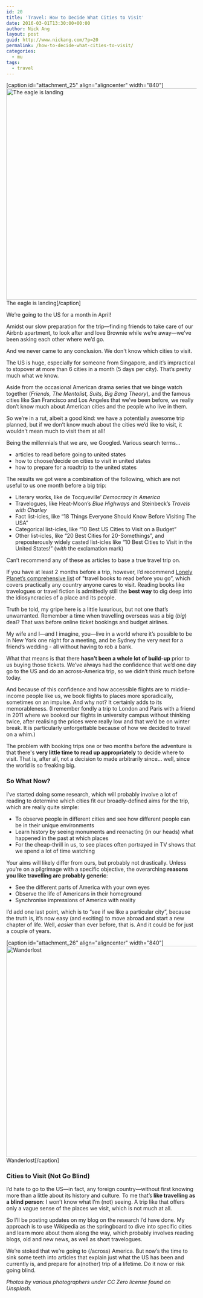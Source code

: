```yaml
---
id: 20
title: 'Travel: How to Decide What Cities to Visit'
date: 2016-03-01T13:30:00+00:00
author: Nick Ang
layout: post
guid: http://www.nickang.com/?p=20
permalink: /how-to-decide-what-cities-to-visit/
categories:
  - mu
tags:
  - travel
---
```

[caption id="attachment_25" align="aligncenter" width="840"]<img class="wp-image-25 size-large" src="http://www.nickang.com/wp-content/uploads/2016/03/american-eagle-1024x683.jpeg" alt="The eagle is landing" width="840" height="560" /> The eagle is landing[/caption]

We’re going to the US for a month in April!

Amidst our slow preparation for the trip—finding friends to take care of our Airbnb apartment, to look after and love Brownie while we’re away—we’ve been asking each other where we’d go.

And we never came to any conclusion. We don't know which cities to visit.

The US is huge, especially for someone from Singapore, and it’s impractical to stopover at more than 6 cities in a month (5 days per city). That’s pretty much what we know.

Aside from the occasional American drama series that we binge watch together (<i>Friends, The Mentalist, Suits, Big Bang Theory</i>), and the famous cities like San Francisco and Los Angeles that we’ve been before, we really don’t know much about American cities and the people who live in them.

So we’re in a rut, albeit a good kind: we have a potentially awesome trip planned, but if we don’t know much about the cities we’d like to visit, it wouldn’t mean much to visit them at all!

Being the millennials that we are, we Googled. Various search terms…
<ul>
	<li>articles to read before going to united states</li>
	<li>how to choose/decide on cities to visit in united states</li>
	<li>how to prepare for a roadtrip to the united states</li>
</ul>
The results we got were a combination of the following, which are not useful to us one month before a big trip:
<ul>
	<li>Literary works, like de Tocqueville’ <i>Democracy in </i><em>America</em></li>
	<li>Travelogues, like Heat-Moon’s <i>Blue Highways </i>and Steinbeck’s <i>Travels with Charley</i></li>
	<li>Fact list-icles, like “18 Things Everyone Should Know Before Visiting The USA”</li>
	<li>Categorical list-icles, like “10 Best US Cities to Visit on a Budget”</li>
	<li>Other list-icles, like “20 Best Cities for 20-Somethings”, and preposterously widely casted list-icles like “10 Best Cities to Visit in the United States!” (<i>with</i> the exclamation mark)</li>
</ul>
Can’t recommend any of these as articles to base a true travel trip on.

If you have at least 2 months before a trip, however, I’d recommend <a href="http://www.lonelyplanet.com/south-america/travel-tips-and-articles/75843" target="_blank">Lonely Planet’s comprehensive list</a> of "travel books to read before you go”, which covers practically any country anyone cares to visit. Reading books like travelogues or travel fiction is admittedly still the <b>best way</b> to dig deep into the idiosyncracies of a place and its people.

Truth be told, my gripe here is a little luxurious, but not one that’s unwarranted. Remember a time when travelling overseas was a big (<i>big</i>) deal? That was before online ticket bookings and budget airlines.

My wife and I—and I imagine, you—live in a world where it’s possible to be in New York one night for a meeting, and be Sydney the very next for a friend’s wedding - all without having to rob a bank.

What that means is that there <strong>hasn’t been a whole lot of build-up</strong> prior to us buying those tickets. We’ve always had the confidence that we’d one day go to the US and do an across-America trip, so we didn’t think much before today.

And because of this confidence and how accessible flights are to middle-income people like us, we book flights to places more sporadically, sometimes on an impulse. And why not? It certainly adds to its memorableness. (I remember fondly a trip to London and Paris with a friend in 2011 where we booked our flights in university campus without thinking twice, after realising the prices were really low and that we’d be on winter break. It is particularly unforgettable because of how we decided to travel on a whim.)

The problem with booking trips one or two months before the adventure is that there's <strong>very little time to read up appropriately</strong> to decide where to visit. That is, after all, not a decision to made arbitrarily since... well, since the world is so freaking big.
<h3>So What Now?</h3>
I’ve started doing some research, which will probably involve a lot of reading to determine which cities fit our broadly-defined aims for the trip, which are really quite simple:
<ul>
	<li>To observe people in different cities and see how different people can be in their unique environments</li>
	<li>Learn history by seeing monuments and reenacting (in our heads) what happened in the past at which places</li>
	<li>For the cheap-thrill in us, to see places often portrayed in TV shows that we spend a lot of time watching</li>
</ul>
Your aims will likely differ from ours, but probably not drastically. Unless you’re on a pilgrimage with a specific objective, the overarching <strong>reasons you like travelling are probably generic</strong>:
<ul>
	<li>See the different parts of America with your own eyes</li>
	<li>Observe the life of Americans in their homeground</li>
	<li>Synchronise impressions of America with reality</li>
</ul>
I’d add one last point, which is to “see if we like a particular city”, because the truth is, it’s now easy (and exciting) to move abroad and start a new chapter of life. Well, <i>easier</i> than ever before, that is. And it could be for just a couple of years.

[caption id="attachment_26" align="aligncenter" width="840"]<img class="wp-image-26 size-large" src="http://www.nickang.com/wp-content/uploads/2016/03/blind-1024x681.jpeg" alt="Wanderlost" width="840" height="559" /> Wanderlost[/caption]
<h3>Cities to Visit (Not Go Blind)</h3>
I’d hate to go to the US—in fact, any foreign country—without first knowing more than a little about its history and culture. To me that’s<strong> like travelling as a blind person</strong>: I won’t know what I’m (not) seeing. A trip like that offers only a vague sense of the places we visit, which is not much at all.

So I’ll be posting updates on my blog on the research I’d have done. My approach is to use Wikipedia as the springboard to dive into specific cities and learn more about them along the way, which probably involves reading blogs, old and new news, as well as short travelogues.

We’re stoked that we’re going to (/across) America. But now’s the time to sink some teeth into articles that explain just what the US has been and currently is, and prepare for a(nother) trip of a lifetime. Do it now or risk going blind.

<em>Photos by various photographers under CC Zero license found on Unsplash.</em>